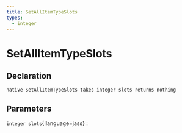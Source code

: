 ```yaml
---
title: SetAllItemTypeSlots
types:
  - integer
---
```


# SetAllItemTypeSlots

## Declaration

```jass
native SetAllItemTypeSlots takes integer slots returns nothing
```

## Parameters
`integer slots`{!language=jass}
: 
